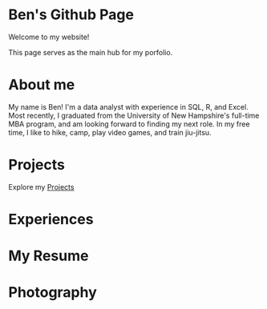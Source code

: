 # Ben's Github Page
Welcome to my website!

This page serves as the main hub for my porfolio.

# About me

My name is Ben! I'm a data analyst with experience in SQL, R, and Excel. Most recently, I graduated from the University of New Hampshire's full-time MBA program, and am looking forward to finding my next role. In my free time, I like to hike, camp, play video games, and train jiu-jitsu.

# Projects

Explore my [Projects](./projects/index.md)

# Experiences


# My Resume


# Photography
